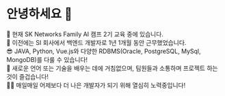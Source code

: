 # 안녕하세요 👋

<!--
**knowing0829/knowing0829** is a ✨ _special_ ✨ repository because its `README.md` (this file) appears on your GitHub profile.

Here are some ideas to get you started:

- 🔭 I’m currently working on ...
- 🌱 I’m currently learning ...
- 👯 I’m looking to collaborate on ...
- 🤔 I’m looking for help with ...
- 💬 Ask me about ...
- 📫 How to reach me: ...
- 😄 Pronouns: ...
- ⚡ Fun fact: ...
-->

📑 현재 SK Networks Family AI 캠프 2기 교육 중에 있습니다.<br/>
🏢 이전에는 SI 회사에서 백엔드 개발자로 1년 1개월 동안 근무했었습니다.<br/>
😎 JAVA, Python, Vue.js와 다양한 RDBMS(Oracle, PostgreSQL, MySql, MongoDB)를 다룰 수 있습니다!<br/>
🙌 새로운 언어 또는 기술을 배우는 데에 거침없으며, 팀원들과 소통하며 프로젝트 하는 것이 즐겁습니다!<br/>
🏃‍♀️ 매일매일 어제보다 더 나은 개발자가 되기 위해 열심히 노력중입니다!
